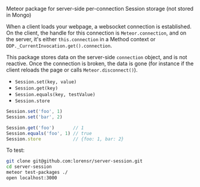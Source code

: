 Meteor package for server-side per-connection Session storage (not stored in Mongo)

When a client loads your webpage, a websocket connection is established. On the client, the handle for this connection is `Meteor.connection`, and on the server, it's either `this.connection` in a Method context or `DDP._CurrentInvocation.get().connection`.

This package stores data on the server-side `connection` object, and is not reactive. Once the connection is broken, the data is gone (for instance if the client reloads the page or calls `Meteor.disconnect()`).

- `Session.set(key, value)`
- `Session.get(key)`
- `Session.equals(key, testValue)`
- `Session.store`

```javascript
Session.set('foo', 1)
Session.set('bar', 2)

Session.get('foo')       // 1
Session.equals('foo', 1) // true
Session.store            // {foo: 1, bar: 2}
```

To test: 

```bash
git clone git@github.com:lorensr/server-session.git
cd server-session
meteor test-packages ./
open localhost:3000
```
